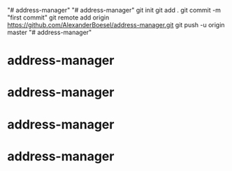 "# address-manager" 
"# address-manager"  git init git add . git commit -m "first commit" git remote add origin https://github.com/AlexanderBoesel/address-manager.git git push -u origin master
"# address-manager" 
# address-manager
# address-manager
# address-manager
# address-manager
